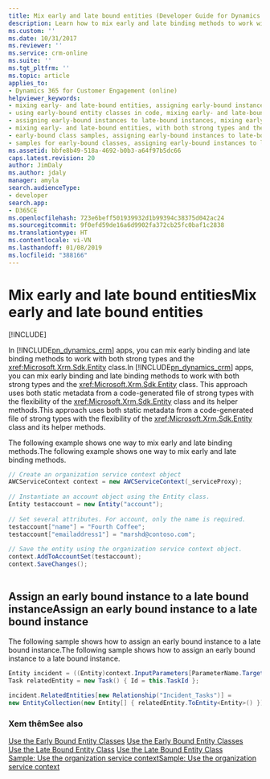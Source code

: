 ```yaml
---
title: Mix early and late bound entities (Developer Guide for Dynamics 365 for Customer Engagement)| MicrosoftDocs
description: Learn how to mix early and late binding methods to work with both strong types and the Entity class
ms.custom: ''
ms.date: 10/31/2017
ms.reviewer: ''
ms.service: crm-online
ms.suite: ''
ms.tgt_pltfrm: ''
ms.topic: article
applies_to:
- Dynamics 365 for Customer Engagement (online)
helpviewer_keywords:
- mixing early- and late-bound entities, assigning early-bound instances to late-bound instances
- using early-bound entity classes in code, mixing early- and late-bound entities
- assigning early-bound instances to late-bound instances, mixing early- and late-bound entities
- mixing early- and late-bound entities, with both strong types and the entity class
- early-bound class samples, assigning early-bound instances to late-bound instances
- samples for early-bound classes, assigning early-bound instances to late-bound instances
ms.assetid: bbfe8b49-518a-4692-b0b3-a64f97b5dc66
caps.latest.revision: 20
author: JimDaly
ms.author: jdaly
manager: amyla
search.audienceType:
- developer
search.app:
- D365CE
ms.openlocfilehash: 723e6beff501939932d1b99394c38375d042ac24
ms.sourcegitcommit: 9f0efd59de16a6d9902fa372cb25fc0baf1c2838
ms.translationtype: HT
ms.contentlocale: vi-VN
ms.lasthandoff: 01/08/2019
ms.locfileid: "388166"
---
```

# <a name="mix-early-and-late-bound-entities"></a><span data-ttu-id="309d0-103">Mix early and late bound entities</span><span class="sxs-lookup"><span data-stu-id="309d0-103">Mix early and late bound entities</span></span>

[!INCLUDE[](../../includes/cc_applies_to_update_9_0_0.md)]

<span data-ttu-id="309d0-104">In [!INCLUDE[pn_dynamics_crm](../../includes/pn-dynamics-crm.md)] apps, you can mix early binding and late binding methods to work with both strong types and the <xref:Microsoft.Xrm.Sdk.Entity> class.</span><span class="sxs-lookup"><span data-stu-id="309d0-104">In [!INCLUDE[pn_dynamics_crm](../../includes/pn-dynamics-crm.md)] apps, you can mix early binding and late binding methods to work with both strong types and the <xref:Microsoft.Xrm.Sdk.Entity> class.</span></span> <span data-ttu-id="309d0-105">This approach uses both static metadata from a code-generated file of strong types with the flexibility of the <xref:Microsoft.Xrm.Sdk.Entity> class and its helper methods.</span><span class="sxs-lookup"><span data-stu-id="309d0-105">This approach uses both static metadata from a code-generated file of strong types with the flexibility of the <xref:Microsoft.Xrm.Sdk.Entity> class and its helper methods.</span></span>  
  
 <span data-ttu-id="309d0-106">The following example shows one way to mix early and late binding methods.</span><span class="sxs-lookup"><span data-stu-id="309d0-106">The following example shows one way to mix early and late binding methods.</span></span>  
  
```csharp  
// Create an organization service context object  
AWCServiceContext context = new AWCServiceContext(_serviceProxy);  
  
// Instantiate an account object using the Entity class.  
Entity testaccount = new Entity("account");  
  
// Set several attributes. For account, only the name is required.   
testaccount["name"] = "Fourth Coffee";  
testaccount["emailaddress1"] = "marshd@contoso.com";  
  
// Save the entity using the organization service context object.  
context.AddToAccountSet(testaccount);  
context.SaveChanges();  
  
```  
  
## <a name="assign-an-early-bound-instance-to-a-late-bound-instance"></a><span data-ttu-id="309d0-107">Assign an early bound instance to a late bound instance</span><span class="sxs-lookup"><span data-stu-id="309d0-107">Assign an early bound instance to a late bound instance</span></span>  
 <span data-ttu-id="309d0-108">The following sample shows how to assign an early bound instance to a late bound instance.</span><span class="sxs-lookup"><span data-stu-id="309d0-108">The following sample shows how to assign an early bound instance to a late bound instance.</span></span>  
  
```csharp
Entity incident = ((Entity)context.InputParameters[ParameterName.Target]).ToEntity<Incident>();  
Task relatedEntity = new Task() { Id = this.TaskId };  
  
incident.RelatedEntities[new Relationship("Incident_Tasks")] =   
new EntityCollection(new Entity[] { relatedEntity.ToEntity<Entity>() });  
```  
  
### <a name="see-also"></a><span data-ttu-id="309d0-109">Xem thêm</span><span class="sxs-lookup"><span data-stu-id="309d0-109">See also</span></span>  
 <span data-ttu-id="309d0-110">[Use the Early Bound Entity Classes](use-early-bound-entity-classes-code.md) </span><span class="sxs-lookup"><span data-stu-id="309d0-110">[Use the Early Bound Entity Classes](use-early-bound-entity-classes-code.md) </span></span>  
 <span data-ttu-id="309d0-111">[Use the Late Bound Entity Class](use-late-bound-entity-class-code.md) </span><span class="sxs-lookup"><span data-stu-id="309d0-111">[Use the Late Bound Entity Class](use-late-bound-entity-class-code.md) </span></span>  
 [<span data-ttu-id="309d0-112">Sample: Use the organization service context</span><span class="sxs-lookup"><span data-stu-id="309d0-112">Sample: Use the organization service context</span></span>](sample-use-organization-service-context.md)
